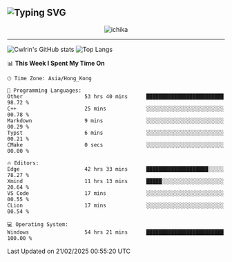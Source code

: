 ![Typing SVG](https://readme-typing-svg.demolab.com?font=Jost&size=24&pause=1000&color=7799EE&vCenter=true&multiline=true&random=false&width=435&height=100&lines=Hi+there;I'm+Sakurakouji+Nanaha;You+can+also+tell+me+Cwlrin%E2%98%86)
---
<p align="center">
  <img src="https://dlink.host/1drv/aHR0cHM6Ly8xZHJ2Lm1zL2kvYy9iZGU1MWU2MjVlZjhmY2M1L0VZa0hZVThWUnJGSHRIWVUxT1JwbVFjQllOU2t6cVNTVER0TXliYkNqOExhY1E_ZT10UUtFSkw.png" alt="ichika" border="0" />
</p>

---
![Cwlrin's GitHub stats](https://github-readme-stats.vercel.app/api?username=cwlrin&show_icons=true&theme=buefy)
![Top Langs](https://github-readme-stats.vercel.app/api/top-langs/?username=cwlrin&layout=compact&hide=html,css)

<!--START_SECTION:waka-->
📊 **This Week I Spent My Time On** 

```text
🕑︎ Time Zone: Asia/Hong_Kong

💬 Programming Languages: 
Other                    53 hrs 40 mins      █████████████████████████   98.72 % 
C++                      25 mins             ░░░░░░░░░░░░░░░░░░░░░░░░░   00.78 % 
Markdown                 9 mins              ░░░░░░░░░░░░░░░░░░░░░░░░░   00.29 % 
Typst                    6 mins              ░░░░░░░░░░░░░░░░░░░░░░░░░   00.21 % 
CMake                    0 secs              ░░░░░░░░░░░░░░░░░░░░░░░░░   00.00 % 

🔥 Editors: 
Edge                     42 hrs 33 mins      ████████████████████░░░░░   78.27 % 
Xmind                    11 hrs 13 mins      █████░░░░░░░░░░░░░░░░░░░░   20.64 % 
VS Code                  17 mins             ░░░░░░░░░░░░░░░░░░░░░░░░░   00.55 % 
CLion                    17 mins             ░░░░░░░░░░░░░░░░░░░░░░░░░   00.54 % 

💻 Operating System: 
Windows                  54 hrs 21 mins      █████████████████████████   100.00 % 
```


 Last Updated on 21/02/2025 00:55:20 UTC
<!--END_SECTION:waka-->

